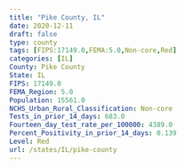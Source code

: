 ```yaml
---
title: "Pike County, IL"
date: 2020-12-11
draft: false
type: county
tags: [FIPS:17149.0,FEMA:5.0,Non-core,Red]
categories: [IL]
County: Pike County
State: IL
FIPS: 17149.0
FEMA_Region: 5.0
Population: 15561.0
NCHS_Urban_Rural_Classification: Non-core
Tests_in_prior_14_days: 683.0
Fourteen_day_test_rate_per_100000: 4389.0
Percent_Positivity_in_prior_14_days: 0.139
Level: Red
url: /states/IL/pike-county
---
```



